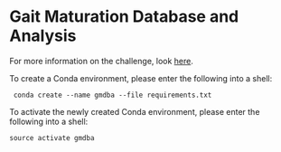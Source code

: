 # Gait Maturation Database and Analysis

For more information on the challenge, look [here](https://physionet.org/physiobank/database/gait-maturation-db/).

To create a Conda environment, please enter the following into a shell:

```shell
 conda create --name gmdba --file requirements.txt
```

To activate the newly created Conda environment, please enter the following into a shell:

```shell
source activate gmdba
```
